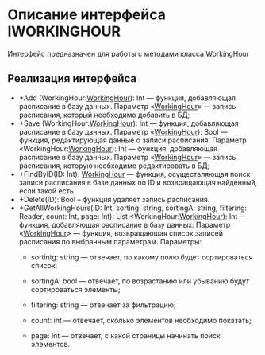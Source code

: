 # Описание интерфейса IWORKINGHOUR
Интерфейс предназначен для работы с методами класса WorkingHour

## Реализация интерфейса
* +Add (WorkingHour:[WorkingHour](https://github.com/gogganesko/Orho/blob/master/docs/WorkingHour.md "объект класса WorkingHour")): Int — функция, добавляющая расписание в базу данных. Параметр «[WorkingHour](https://github.com/gogganesko/Orho/blob/master/docs/WorkingHour.md "объект класса WorkingHour")» — запись расписания, 
который необходимо добавить в БД;
* +Save (WorkingHour:[WorkingHour](https://github.com/gogganesko/Orho/blob/master/docs/WorkingHour.md "объект класса WorkingHour")): Int — функция, добавляющая расписание в базу данных. Параметр «[WorkingHour](https://github.com/gogganesko/Orho/blob/master/docs/WorkingHour.md "объект класса WorkingHour")): Bool — функция, редактирующая данные о записи расписания. Параметр «WorkingHour:[WorkingHour](https://github.com/gogganesko/Orho/blob/master/docs/WorkingHour.md "объект класса WorkingHour")): Int — функция, добавляющая расписание в базу данных. Параметр «[WorkingHour](https://github.com/gogganesko/Orho/blob/master/docs/WorkingHour.md "объект класса WorkingHour")» — 
запись расписания, которую необходимо редактировать в БД;
* +FindByID(ID: Int): [WorkingHour](https://github.com/gogganesko/Orho/blob/master/docs/WorkingHour.md "объект класса WorkingHour")  — функция, осуществляющая поиск записи расписания в базе данных по ID и возвращающая найденный, если такой есть. 
* +Delete(ID): Bool – функция удаляет запись расписания.
* +GetAllWorkingHours(ID: Int, sorting: string, sortingA: string, filtering: Reader, count: Int, page: Int): List <WorkingHour:[WorkingHour](https://github.com/gogganesko/Orho/blob/master/docs/WorkingHour.md "объект класса WorkingHour")): Int — функция, добавляющая расписание в базу данных. Параметр «[WorkingHour](https://github.com/gogganesko/Orho/blob/master/docs/WorkingHour.md "объект класса WorkingHour")> — функция, возвращающая список записей расписания по выбранным параметрам. 
Параметры: 
	* sortintg: string — отвечает, по какому полю будет сортироваться список;
  
	* sortingA: bool — отвечает, по возрастанию или убыванию будут сортироваться элементы;
  
	* filtering: string — отвечает за фильтрацию;
  
	* count: int — отвечает, сколько элементов необходимо показать;
  
	* page: int — отвечает, с какой страницы начинать поиск элементов.
